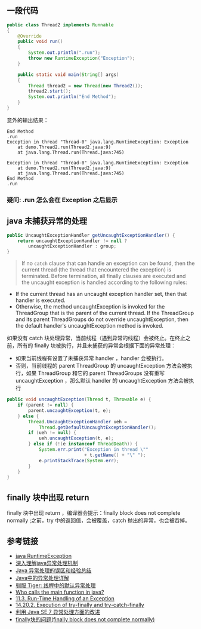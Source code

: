 ## 一段代码
```java
public class Thread2 implements Runnable
{
	@Override
	public void run()
	{
		System.out.println(".run");
		throw new RuntimeException("Exception");
	}

	public static void main(String[] args)
	{
		Thread thread2 = new Thread(new Thread2());
		thread2.start();
		System.out.println("End Method");
	}
}
```
意外的输出结果：
```
End Method
.run
Exception in thread "Thread-0" java.lang.RuntimeException: Exception
	at demo.Thread2.run(Thread2.java:9)
	at java.lang.Thread.run(Thread.java:745)
```
```
Exception in thread "Thread-0" java.lang.RuntimeException: Exception
	at demo.Thread2.run(Thread2.java:9)
	at java.lang.Thread.run(Thread.java:745)
End Method
.run
```
### 疑问: .run 怎么会在 Exception 之后显示

## java 未捕获异常的处理
```java
public UncaughtExceptionHandler getUncaughtExceptionHandler() {
    return uncaughtExceptionHandler != null ?
        uncaughtExceptionHandler : group;
}
```
> If no `catch` clause that can handle an exception can be found, then the current thread (the thread that encountered the exception) is terminated. Before termination, all finally clauses are executed and the uncaught exception is handled according to the following rules:  
- If the current thread has an uncaught exception handler set, then that handler is executed.
- Otherwise, the method uncaughtException is invoked for the ThreadGroup that is the parent of the current thread. If the ThreadGroup and its parent ThreadGroups do not override uncaughtException, then the default handler's uncaughtException method is invoked.

如果没有 catch 块处理异常，当前线程（遇到异常的线程）会被终止。在终止之前，所有的 finally 块被执行，并且未捕获的异常会根据下面的异常处理：  
- 如果当前线程有设置了未捕获异常 handler ，handler 会被执行。
- 否则，当前线程的 parent ThreadGroup 的 uncaughtException 方法会被执行，如果 ThreadGroup 和它的 parent ThreadGroups 没有重写 uncaughtException ，那么默认 handler 的 uncaughtException 方法会被执行

```java
public void uncaughtException(Thread t, Throwable e) {
    if (parent != null) {
        parent.uncaughtException(t, e);
    } else {
        Thread.UncaughtExceptionHandler ueh =
            Thread.getDefaultUncaughtExceptionHandler();
        if (ueh != null) {
            ueh.uncaughtException(t, e);
        } else if (!(e instanceof ThreadDeath)) {
            System.err.print("Exception in thread \""
                             + t.getName() + "\" ");
            e.printStackTrace(System.err);
        }
    }
}
```
## finally 块中出现 return  
finally 块中出现 return ，编译器会提示：finally block does not complete normally ;之前，try 中的返回值，会被覆盖，catch 抛出的异常，也会被吞掉。
## 参考链接  
- [java RuntimeException](http://lelglin.iteye.com/blog/1454999)
- [深入理解java异常处理机制](http://blog.csdn.net/hguisu/article/details/6155636)
- [Java 异常处理的误区和经验总结](http://www.ibm.com/developerworks/cn/java/j-lo-exception-misdirection/)
- [Java中的异常处理详解](http://blog.csdn.net/javaeeteacher/article/details/6309246)  
- [驯服 Tiger: 线程中的默认异常处理](http://www.ibm.com/developerworks/cn/java/j-tiger08104/)
- [Who calls the main function in java?](http://stackoverflow.com/questions/3949642/who-calls-the-main-function-in-java)
- [11.3. Run-Time Handling of an Exception](https://docs.oracle.com/javase/specs/jls/se8/html/jls-11.html#jls-11.3)
- [14.20.2. Execution of try-finally and try-catch-finally](https://docs.oracle.com/javase/specs/jls/se8/html/jls-14.html#jls-14.20.2)
- [利用 Java SE 7 异常处理方面的改进](http://www.oracle.com/technetwork/cn/articles/java/java7exceptions-1404186-zhs.html)
- [finally块的问题(finally block does not complete normally)](http://blog.csdn.net/chh_jiang/article/details/4557461)
